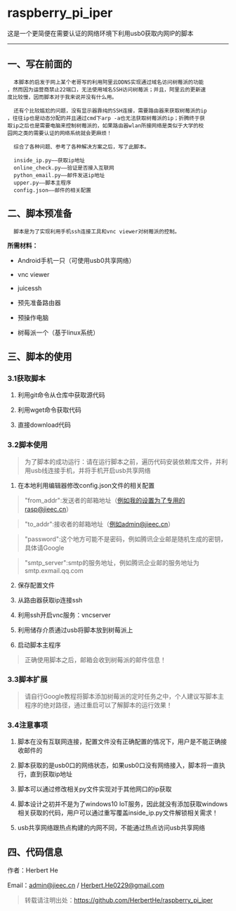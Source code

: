 # raspberry_pi_iper
这是一个更简便在需要认证的网络环境下利用usb0获取内网IP的脚本
***

## 一、写在前面的

      本脚本的启发于网上某个老哥写的利用阿里云DDNS实现通过域名访问树莓派的功能
    ，然而因为运营商禁止22端口，无法使用域名SSH访问树莓派；并且，阿里云的更新速
    度比较慢，因而脚本对于我来说并没有什么用。

      还有个比较尴尬的问题，没有显示器靠纯的SSH连接，需要路由器来获取树莓派的ip
    ，往往ip也是动态分配的并且通过cmd下arp -a也无法获取树莓派的ip；折腾终于获
    取ip之后也是需要电脑来控制树莓派的，如果路由器wlan所接网络是类似于大学的校
    园网之类的需要认证的网络系统就会更麻烦！

      综合了各种问题、参考了各种解决方案之后，写了此脚本。
      
      inside_ip.py——获取ip地址
      online_check.py——验证是否接入互联网
      python_email.py——邮件发送ip地址
      upper.py——脚本主程序
      config.json——邮件的相关配置

## 二、脚本预准备

      脚本是为了实现利用手机ssh连接工具和vnc viewer对树莓派的控制。
      
**所需材料：**

* Android手机一只（可使用usb0共享网络）

* vnc viewer

* juicessh

* 预先准备路由器

* 预操作电脑

* 树莓派一个（基于linux系统）


## 三、脚本的使用

### 3.1获取脚本

1. 利用git命令从仓库中获取源代码

2. 利用wget命令获取代码

3. 直接download代码

### 3.2脚本使用

> 为了脚本的成功运行：请在运行脚本之前，遍历代码安装依赖库文件，并利用usb线连接手机，并将手机开启usb共享网络

1. 在本地利用编辑器修改config.json文件的相关配置

> "from_addr":发送者的邮箱地址（例如我的设置为了专用的rasp@jieec.cn）

> "to_addr":接收者的邮箱地址（例如admin@jieec.cn）

> "password":这个地方可能不是密码，例如腾讯企业邮是随机生成的密钥，具体请Google

> "smtp_server":smtp的服务地址，例如腾讯企业邮的服务地址为smtp.exmail.qq.com

2. 保存配置文件

3. 从路由器获取ip连接ssh

4. 利用ssh开启vnc服务：vncserver

5. 利用储存介质通过usb将脚本放到树莓派上

6. 启动脚本主程序

> 正确使用脚本之后，邮箱会收到树莓派的邮件信息！

### 3.3脚本扩展 

> 请自行Google教程将脚本添加树莓派的定时任务之中，个人建议写脚本主程序的绝对路径，通过重启可以了解脚本的运行效果！

### 3.4注意事项

1. 脚本在没有互联网连接，配置文件没有正确配置的情况下，用户是不能正确接收邮件的

2. 脚本获取的是usb0口的网络状态，如果usb0口没有网络接入，脚本将一直执行，直到获取ip地址

3. 脚本可以通过修改相关py文件实现对于其他网口的ip获取

4. 脚本设计之初并不是为了windows10 IoT服务，因此就没有添加获取windows相关获取的代码，用户可以通过重写覆盖inside_ip.py文件解锁相关需求！

5. usb共享网络跟热点构建的内网不同，不能通过热点访问usb共享网络

## 四、代码信息

作者：Herbert He

Email：admin@jieec.cn / Herbert.He0229@gmail.com


> 转载请注明出处：https://github.com/HerbertHe/raspberry_pi_iper
